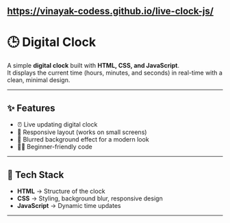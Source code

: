 ## https://vinayak-codess.github.io/live-clock-js/


# 🕒 Digital Clock

A simple **digital clock** built with **HTML, CSS, and JavaScript**.  
It displays the current time (hours, minutes, and seconds) in real-time with a clean, minimal design.  

---

## ✨ Features
- ⏰ Live updating digital clock  
- 📱 Responsive layout (works on small screens)  
- 🎨 Blurred background effect for a modern look  
- 🧑‍💻 Beginner-friendly code  

---

## 🔧 Tech Stack
- **HTML** → Structure of the clock  
- **CSS** → Styling, background blur, responsive design  
- **JavaScript** → Dynamic time updates  

---


